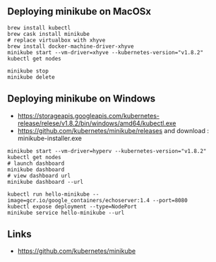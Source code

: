 ## Deploying minikube on MacOSx
```
brew install kubectl
brew cask install minikube
# replace virtualbox with xhyve
brew install docker-machine-driver-xhyve
minikube start --vm-driver=xhyve --kubernetes-version="v1.8.2"
kubectl get nodes
```

```
minikube stop
minikube delete
```

## Deploying minikube on Windows
* https://storageapis.googleapis.com/kubernetes-release/relese/v1.8.2/bin/windows/amd64/kubectl.exe
* https://github.com/kubernetes/minikube/releases and download : minikube-installer.exe

```
minikube start --vm-driver=hyperv --kubernetes-version="v1.8.2"
kubectl get nodes
# launch dashboard
minikube dashboard
# view dashboard url
minikube dashboard --url
```

```
kubectl run hello-minikube --image=gcr.io/google_containers/echoserver:1.4 --port=8080
kubectl expose deployment --type=NodePort
minikube service hello-minikube --url
```

## Links
* https://github.com/kubernetes/minikube
